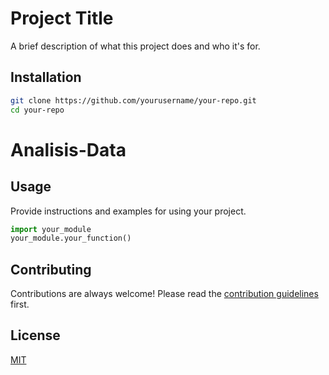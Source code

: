 # Project Title

A brief description of what this project does and who it's for.

## Installation

```bash
git clone https://github.com/yourusername/your-repo.git
cd your-repo
```
# Analisis-Data
## Usage

Provide instructions and examples for using your project. 

```python
import your_module
your_module.your_function()
```

## Contributing

Contributions are always welcome! Please read the [contribution guidelines](CONTRIBUTING.md) first.

## License

[MIT](https://choosealicense.com/licenses/mit/)
